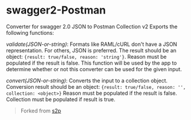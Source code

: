 # swagger2-Postman

Converter for swagger 2.0 JSON to Postman Collection v2
Exports the following functions:

*<ValidationResult> validate(JSON-or-string)*: Formats like RAML/cURL don't have a JSON representation. For others, JSON is preferred. The result should be an object: `{result: true/false, reason: 'string'}`. Reason must be populated if the result is false. This function will be used by the app to determine whether or not this converter can be used for the given input.

*<Conversion result> convert(JSON-or-string)*: Converts the input to a collection object. Conversion result should be an object: `{result: true/false, reason: '', collection: <object>}` Reason must be populated if the result is false. Collection must be populated if result is true.

> Forked from [s2p](https://github.com/postmanlabs/swagger2-postman2)